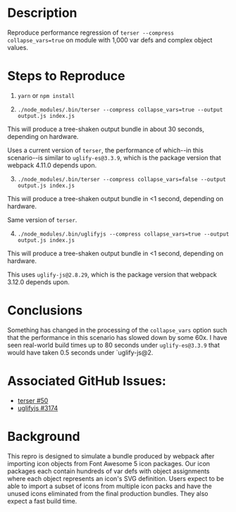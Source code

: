 # Description
Reproduce performance regression of `terser --compress collapse_vars=true` on module with 1,000 var defs and complex object values.

# Steps to Reproduce

1. `yarn` or `npm install`

2. `./node_modules/.bin/terser --compress collapse_vars=true --output output.js index.js`

This will produce a tree-shaken output bundle in about 30 seconds, depending on hardware.

Uses a current version of `terser`, the performance of which--in this scenario--is similar to `uglify-es@3.3.9`, which is the package
version that webpack 4.11.0 depends upon.

3. `./node_modules/.bin/terser --compress collapse_vars=false --output output.js index.js`

This will produce a tree-shaken output bundle in <1 second, depending on hardware.

Same version of `terser`.

4. `./node_modules/.bin/uglifyjs --compress collapse_vars=true --output output.js index.js`

This will produce a tree-shaken output bundle in <1 second, depending on hardware.

This uses `uglify-js@2.8.29`, which is the package version that webpack 3.12.0 depends upon.

# Conclusions

Something has changed in the processing of the `collapse_vars` option such that the performance in this scenario has slowed down by
some 60x. I have seen real-world build times up to 80 seconds under `uglify-es@3.3.9` that would have taken 0.5 seconds under
`uglify-js@2.

# Associated GitHub Issues:
- [terser #50](https://github.com/fabiosantoscode/terser/issues/50)
- [uglifyjs #3174](https://github.com/mishoo/UglifyJS2/issues/3174)

# Background

This repro is designed to simulate a bundle produced by webpack after importing icon objects from Font Awesome 5 icon packages.
Our icon packages each contain hundreds of var defs with object assignments where each object represents an icon's
SVG definition. Users expect to be able to import a subset of icons from multiple icon packs and have the unused icons eliminated from the
final production bundles. They also expect a fast build time.
